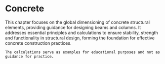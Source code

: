 # Concrete

This chapter focuses on the global dimensioning of concrete structural elements, providing guidance for designing beams and columns. It addresses essential principles and calculations to ensure stability, strength and functionality in structural design, forming the foundation for effective concrete construction practices.

```{note}
The calculations serve as examples for educational purposes and not as guidance for practice.
```

```{tableofcontents}
```